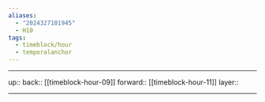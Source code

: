 ```yaml
---
aliases:
  - "2024327101945"
  - H10
tags:
  - timeblock/hour
  - temporalanchor
---
```




***

up:: 
back:: [[timeblock-hour-09]]
forward:: [[timeblock-hour-11]]
layer:: 

***

